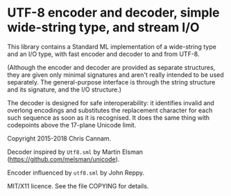 
UTF-8 encoder and decoder, simple wide-string type, and stream I/O
==================================================================

This library contains a Standard ML implementation of a wide-string
type and an I/O type, with fast encoder and decoder to and from UTF-8.

(Although the encoder and decoder are provided as separate structures,
they are given only minimal signatures and aren't really intended to
be used separately. The general-purpose interface is through the
string structure and its signature, and the I/O structure.)

The decoder is designed for safe interoperability: it identifies
invalid and overlong encodings and substitutes the replacement
character for each such sequence as soon as it is recognised. It does
the same thing with codepoints above the 17-plane Unicode limit.

Copyright 2015-2018 Chris Cannam.

Decoder inspired by `Utf8.sml` by Martin Elsman
(https://github.com/melsman/unicode).

Encoder influenced by `utf8.sml` by John Reppy.

MIT/X11 licence. See the file COPYING for details.
